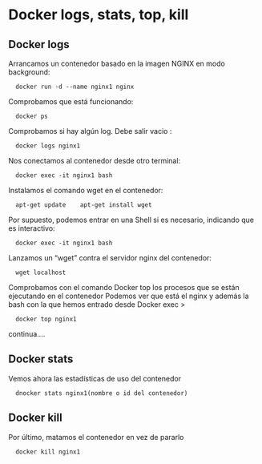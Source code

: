 <div style="vertical-aligh: center;"> 

# Docker logs, stats, top, kill</h1> 

## Docker logs
<p>Arrancamos un contenedor basado en la imagen NGINX en modo background:</p>

```
  docker run -d --name nginx1 nginx
```
<p>Comprobamos que está funcionando:</p>

```
  docker ps
```
<p> Comprobamos si hay algún log. Debe salir vacio :</p>

```
  docker logs nginx1
```

<p>Nos conectamos al contenedor desde otro terminal: </p>

```
  docker exec -it nginx1 bash
```

<p>Instalamos el comando wget en el contenedor:</p>

```
  apt-get update    apt-get install wget
```

<p>Por supuesto, podemos entrar en una Shell si es necesario, indicando que es interactivo:</p>

```
  docker exec -it nginx1 bash
```

<p>Lanzamos un “wget” contra el servidor nginx del contenedor: </p>

```
  wget localhost
```

<p>Comprobamos con el comando Docker top los procesos que se están
   ejecutando en el contenedor  Podemos ver que está el nginx y además la bash con la que hemos
   entrado desde Docker exec ></p>
   
  
```
  docker top nginx1
```
   
<p>continua....</p>

## Docker stats
<p> Vemos ahora las estadísticas de uso del contenedor</p>
   
```
  dnocker stats nginx1(nombre o id del contenedor)
```
## Docker kill

<p>Por último, matamos el contenedor en vez de pararlo</p>

   
```
  docker kill nginx1
```

</div>
